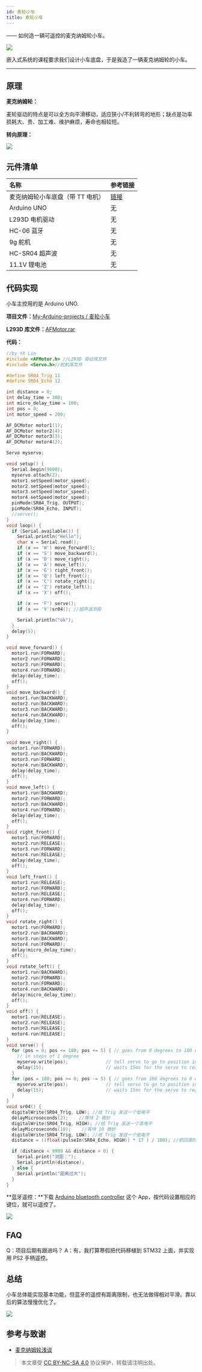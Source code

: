 ```yaml
---
id: 麦轮小车
title: 麦轮小车
---
```


—— 如何造一辆可遥控的麦克纳姆轮小车。

![](https://cos.wiki-power.com/img/car2.jpg)

嵌入式系统的课程要求我们设计小车底盘，于是我造了一辆麦克纳姆轮的小车。

---

## 原理

**麦克纳姆轮：**

麦轮驱动的特点是可以全方向平滑移动，适应狭小/不利转弯的地形；缺点是功率损耗大、贵、加工难、维护麻烦，寿命也相较短。

**转向原理：**

![](https://cos.wiki-power.com/img/麦轮.jpg)

## 元件清单

| 名称                             | 参考链接                                                                                                |
| :------------------------------- | :------------------------------------------------------------------------------------------------------ |
| 麦克纳姆轮小车底盘（带 TT 电机） | [链接](https://item.taobao.com/item.htm?spm=a1z09.2.0.0.38a72e8dxRlUyK&id=568708608416&_u=52dvbet6405e) |
| Arduino UNO                      | 无                                                                                                      |
| L293D 电机驱动                   | 无                                                                                                      |
| HC-06 蓝牙                       | 无                                                                                                      |
| 9g 舵机                          | 无                                                                                                      |
| HC-SR04 超声波                   | 无                                                                                                      |
| 11.1V 锂电池                     | 无                                                                                                      |

## 代码实现

小车主控用的是 Arduino UNO.

**项目文件：**[My-Arduino-projects / 麦轮小车](https://github.com/linyuxuanlin/My-Arduino-projects/tree/master/麦轮小车)

**L293D 库文件：**[AFMotor.rar](https://github.com/linyuxuanlin/My-Arduino-projects/raw/master/麦轮小车/AFMotor.rar)

**代码：**

```cpp
//by YX Lin
#include <AFMotor.h> //L293D 驱动库文件
#include <Servo.h>//舵机库文件

#define SR04_Trig 11
#define SR04_Echo 12

int distance = 0;
int delay_time = 300;
int micro_delay_time = 100;
int pos = 0;
int motor_speed = 200;

AF_DCMotor motor1(1);
AF_DCMotor motor2(4);
AF_DCMotor motor3(3);
AF_DCMotor motor4(2);

Servo myservo;

void setup() {
  Serial.begin(9600);
  myservo.attach(2);
  motor1.setSpeed(motor_speed);
  motor2.setSpeed(motor_speed);
  motor3.setSpeed(motor_speed);
  motor4.setSpeed(motor_speed);
  pinMode(SR04_Trig, OUTPUT);
  pinMode(SR04_Echo, INPUT);
  //serve();
}
void loop() {
  if (Serial.available()) {
    Serial.println("Hello");
    char x = Serial.read();
    if (x == 'W') move_forward();
    if (x == 'S') move_backward();
    if (x == 'D') move_right();
    if (x == 'A') move_left();
    if (x == 'E') right_front();
    if (x == 'Q') left_front();
    if (x == 'C') rotate_right();
    if (x == 'Z') rotate_left();
    if (x == 'X') off();

    if (x == 'F') serve();
    if (x == 'V')sr04(); //超声波测距

    Serial.println("ok");
  }
  delay(5);
}

void move_forward() {
  motor1.run(FORWARD);
  motor2.run(FORWARD);
  motor3.run(FORWARD);
  motor4.run(FORWARD);
  delay(delay_time);
  off();
}
void move_backward() {
  motor1.run(BACKWARD);
  motor2.run(BACKWARD);
  motor3.run(BACKWARD);
  motor4.run(BACKWARD);
  delay(delay_time);
  off();
}

void move_right() {
  motor1.run(FORWARD);
  motor2.run(BACKWARD);
  motor3.run(FORWARD);
  motor4.run(BACKWARD);
  delay(delay_time);
  off();
}
void move_left() {
  motor1.run(BACKWARD);
  motor2.run(FORWARD);
  motor3.run(BACKWARD);
  motor4.run(FORWARD);
  delay(delay_time);
  off();
}
void right_front() {
  motor1.run(FORWARD);
  motor2.run(RELEASE);
  motor3.run(FORWARD);
  motor4.run(RELEASE);
  delay(delay_time);
  off();
}
void left_front() {
  motor1.run(RELEASE);
  motor2.run(FORWARD);
  motor3.run(RELEASE);
  motor4.run(FORWARD);
  delay(delay_time);
  off();
}
void rotate_right() {
  motor1.run(FORWARD);
  motor2.run(BACKWARD);
  motor3.run(BACKWARD);
  motor4.run(FORWARD);
  delay(micro_delay_time);
  off();
}
void rotate_left() {
  motor1.run(BACKWARD);
  motor2.run(FORWARD);
  motor3.run(FORWARD);
  motor4.run(BACKWARD);
  delay(micro_delay_time);
  off();
}
void off() {
  motor1.run(RELEASE);
  motor2.run(RELEASE);
  motor3.run(RELEASE);
  motor4.run(RELEASE);
}
void serve() {
  for (pos = 0; pos <= 180; pos += 5) { // goes from 0 degrees to 180 degrees
    // in steps of 1 degree
    myservo.write(pos);              // tell servo to go to position in variable 'pos'
    delay(15);                       // waits 15ms for the servo to reach the position
  }
  for (pos = 180; pos >= 0; pos -= 5) { // goes from 180 degrees to 0 degrees
    myservo.write(pos);              // tell servo to go to position in variable 'pos'
    delay(15);                       // waits 15ms for the servo to reach the position
  }
}
void sr04() {
  digitalWrite(SR04_Trig, LOW); //给 Trig 发送一个低电平
  delayMicroseconds(2);    //等待 2 微妙
  digitalWrite(SR04_Trig, HIGH); //给 Trig 发送一个高电平
  delayMicroseconds(10);    //等待 10 微妙
  digitalWrite(SR04_Trig, LOW); //给 Trig 发送一个低电平
  distance = ((float(pulseIn(SR04_Echo, HIGH)) * 17 ) / 100); //把回波时间换算成毫米，并减去距离差值

  if (distance < 9999 && distance > 0) {
    Serial.print("测距：");
    Serial.println(distance);
  } else {
    Serial.println("距离过大");
  }
}
```

**蓝牙遥控：**下载 [Arduino bluetooth controller](https://github.com/linyuxuanlin/My-Arduino-projects/raw/master/麦轮小车/Arduino%20bluetooth%20controller.apk) 这个 App，按代码设置相应的键位，就可以遥控了。

![](https://cos.wiki-power.com/img/蓝牙.png)

## FAQ

Q：项目后期有跟进吗？ A：有，我打算寒假把代码移植到 STM32 上面，并实现用 PS2 手柄遥控。

## 总结

小车总体能实现基本功能，但蓝牙的遥控有距离限制，也无法做得相对平滑。靠以后的算法慢慢优化了。

![](https://cos.wiki-power.com/img/car1.jpg)

## 参考与致谢

- [麦克纳姆轮浅谈](https://zhuanlan.zhihu.com/p/20282234)



 > 本文章受 [CC BY-NC-SA 4.0](https://creativecommons.org/licenses/by/4.0/deed.zh) 协议保护，转载请注明出处。
